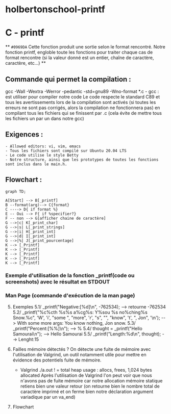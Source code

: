 # holbertonschool-printf
# C - printf
** `#0969DA` Cette  fonction produit une sortie selon le format rencontré. Notre fonction printf, engloble toute les fonctions pour traiter chaque cas de format rencontre (si la valeur donné est un entier, chaîne de caractère, caractère, etc...) **

## Commande qui permet la compilation :
gcc -Wall -Wextra -Werror -pedantic -std=gnu89 -Wno-format *.c
	- gcc : est utiliser pour compiler notre code
Le code respecte le standard C89 et tous les avertissements lors de la compilation sont activés (si toutes les erreurs ne sont pas corrigés, alors la compilation ne fonctionnera pas) en compilant tous les fichiers qui se finissent par .c (cela évite de mettre tous les fichiers un par un dans notre gcc)

## Exigences :
	- Allowed editors: vi, vim, emacs
	- Tous les fichiers sont compilé sur Ubuntu 20.04 LTS
	- Le code utilise le style Betty
	- Notre structure, ainsi que les prototypes de toutes les fonctions sont inclus dans le main.h.

## Flowchart :
```mermaid
graph TD;

A[Start] --> B[_printf]
B --format(arg)--> C{format}
C ----> D{ if format %}
E -- Oui --> F{ if %specifier?}
F -- non --> G[afficher chaine de caractère]
G -->|c| K[_print_char]
G -->|s| L[_print_strings]
G -->|i| H[_print_int]
G -->|d| I[_print_int]
G -->|%| J[_print_pourcentage]
K --> [_Printf]
K --> [_Printf]
K --> [_Printf]
K --> [_Printf]
K --> [_Printf]
```

### Exemple d'utilisation de la fonction _printf(code ou screenshots) avec le résultat en STDOUT

### Man Page (commande d'exécution de la man page)

5) Exemples
	5.1/ _printf("Negative:[%d]\n", -762534); --> retourne -762534
	5.2/ _printf("%c%cth %s%s a%cg%s: Y%sou %s no%ching%s Snow.%c", 'W', 'i', "some ", "more", 'r', "s", "", "know", 't', ", Jon", '\n'); --> With some more args: You know nothing, Jon snow.
	5.3/ _printf("Percent:[%%]\n"); --> %
	5.4/ thought = _printf("Hello Samourai\n"); --> Hello Samourai
	5.5/ _printf("Length:%d\n", thought); --> Lenght:15


6) Failles mémoire détectés ?
On détecte une fuite de mémoire avec l'utilisation de Valgrind, un outil notamment utile pour mettre en évidence des potentiels fuite de mémoire.

	- Valgrind ./a.out ! = total heap usage : allocs, frees, 1,024 bytes allocated
	Après l'utilisation de Valgrind l'on peut voir que nous n'avons pas de fuite mémoire car notre allocation mémoire statique retiens bien une valeur retour (on retourne bien le nombre total de caractère imprimé et on ferme bien notre déclaration argument variadique par un va_end)


6) Flowchart



